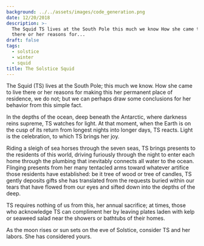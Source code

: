 ```yaml
---
background: ../../assets/images/code_generation.png
date: 12/20/2018
description: >-
  The Squid TS lives at the South Pole this much we know How she came to live
  there or her reasons for...
draft: false
tags:
  - solstice
  - winter
  - squid
title: The Solstice Squid
---
```

  
The Squid (TS) lives at the South Pole; this much we know. How she came to live there or her reasons for making this her permanent place of residence, we do not; but we can perhaps draw some conclusions for her behavior from this simple fact.  
  
In the depths of the ocean, deep beneath the Antarctic, where darkness reins supreme, TS watches for light. At that moment, when the Earth is on the cusp of its return from longest nights into longer days, TS reacts. Light is the celebration, to which TS brings her joy.  
  
Riding a sleigh of sea horses through the seven seas, TS brings presents to the residents of this world, driving furiously through the night to enter each home through the plumbing that inevitably connects all water to the ocean. Flinging presents from her many tentacled arms toward whatever artifice those residents have established: be it tree of wood or tree of candles, TS gently deposits gifts she has translated from the requests buried within our tears that have flowed from our eyes and sifted down into the depths of the deep.  
  
TS requires nothing of us from this, her annual sacrifice; at times, those who acknowledge TS can compliment her by leaving plates laden with kelp or seaweed salad near the showers or bathtubs of their homes.  
  
As the moon rises or sun sets on the eve of Solstice, consider TS and her labors. She has considered yours.  
